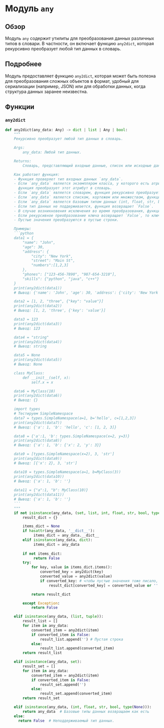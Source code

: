 # Модуль `any`

## Обзор

Модуль `any` содержит утилиты для преобразования данных различных типов в словари. В частности, он включает функцию `any2dict`, которая рекурсивно преобразует любой тип данных в словарь.

## Подробнее

Модуль предоставляет функцию `any2dict`, которая может быть полезна для преобразования сложных объектов в формат, удобный для сериализации (например, JSON) или для обработки данных, когда структура данных заранее неизвестна.

## Функции

### `any2dict`

```python
def any2dict(any_data: Any) -> dict | list | Any | bool:
    """
    Рекурсивно преобразует любой тип данных в словарь.

    Args:
        any_data: Любой тип данных.

    Returns:
        Словарь, представляющий входные данные, список или исходные данные, если преобразование возможно, иначе `False`.

    Как работает функция:
    - Функция проверяет тип входных данных `any_data`.
    - Если `any_data` является экземпляром класса, у которого есть атрибут `__dict__` (например, пользовательский класс),
      функция преобразует этот атрибут в словарь.
    - Если `any_data` является словарем, функция рекурсивно преобразует его ключи и значения.
    - Если `any_data` является списком, кортежем или множеством, функция рекурсивно преобразует каждый элемент.
    - Если `any_data` является базовым типом данных (int, float, str, bool, None), функция возвращает его без изменений.
    - Если тип данных не поддерживается, функция возвращает `False`.
    - В случае возникновения исключения во время преобразования, функция возвращает `False`.
    - Если рекурсивное преобразование ключа возвращает `False`, то ключ не включается в результирующий словарь.
    - Пустые значения преобразуются в пустые строки.

    Примеры:
    ```python
    data1 = {
        "name": "John",
        "age": 30,
        "address": {
            "city": "New York",
            "street": "Main St",
            "numbers":[1,2,3]
        },
        "phones": ["123-456-7890", "987-654-3210"],
        "skills": {"python", "java", "c++"}
    }
    print(any2dict(data1))
    # Вывод: {'name': 'John', 'age': 30, 'address': {'city': 'New York', 'street': 'Main St', 'numbers': [1, 2, 3]}, 'phones': ['123-456-7890', '987-654-3210'], 'skills': ['python', 'java', 'c++']}

    data2 = [1, 2, "three", {"key": "value"}]
    print(any2dict(data2))
    # Вывод: [1, 2, 'three', {'key': 'value'}]

    data3 = 123
    print(any2dict(data3))
    # Вывод: 123

    data4 = "string"
    print(any2dict(data4))
    # Вывод: string

    data5 = None
    print(any2dict(data5))
    # Вывод: None

    class MyClass:
        def __init__(self, x):
            self.x = x

    data6 = MyClass(10)
    print(any2dict(data6))
    # Вывод: {}

    import types
    # Тестируем SimpleNamespace
    data7 = types.SimpleNamespace(a=1, b='hello', c=[1,2,3])
    print(any2dict(data7))
    # Вывод: {'a': 1, 'b': 'hello', 'c': [1, 2, 3]}

    data8 = {'a':1, 'b': types.SimpleNamespace(x=2, y=3)}
    print(any2dict(data8))
    # Вывод: {'a': 1, 'b': {'x': 2, 'y': 3}}

    data9 = [types.SimpleNamespace(x=2), 3, 'str']
    print(any2dict(data9))
    # Вывод: [{'x': 2}, 3, 'str']

    data10 = types.SimpleNamespace(a=1, b=MyClass(3))
    print(any2dict(data10))
    # Вывод: {'a': 1, 'b': ''}
    
    data11 = {"a":1, "b": MyClass(10)}
    print(any2dict(data11))
    # Вывод: {'a': 1, 'b': ''}
    ```
    """
    if not isinstance(any_data, (set, list, int, float, str, bool, type(None))):
        result_dict = {}

        items_dict = None
        if hasattr(any_data, '__dict__'):
             items_dict = any_data.__dict__
        elif isinstance(any_data, dict):
             items_dict = any_data
        
        if not items_dict:
             return False
        try:
            for key, value in items_dict.items():
                converted_key = any2dict(key)
                converted_value = any2dict(value)
                if converted_key: # чтобы пустые значения тоже писало, надо проверять на то, что не False
                    result_dict[converted_key] = converted_value or ''

            return result_dict

        except Exception:
            return False

    elif isinstance(any_data, (list, tuple)):
        result_list = []
        for item in any_data:
            converted_item = any2dict(item)
            if converted_item is False:
                result_list.append('') # Пустая строка
            else:
                result_list.append(converted_item)
        return result_list

    elif isinstance(any_data, set):
        result_set = []
        for item in any_data:
            converted_item = any2dict(item)
            if converted_item is False:
                result_set.append('')
            else:
                result_set.append(converted_item)
        return result_set

    elif isinstance(any_data, (int, float, str, bool, type(None))):
        return any_data  # Базовые типы данных возвращаем как есть
    else:
      return False  # Неподдерживаемый тип данных.